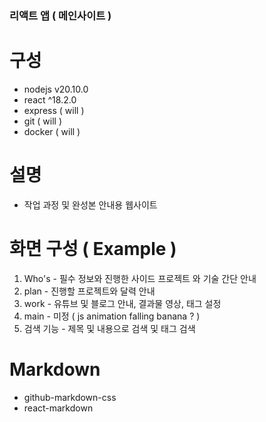 ### 리액트 앱 ( 메인사이트 )

# 구성
  - nodejs v20.10.0
  - react ^18.2.0
  - express ( will )
  - git ( will )
  - docker ( will )

# 설명
  - 작업 과정 및 완성본 안내용 웹사이트

# 화면 구성 ( Example )
  1. Who's 
    - 필수 정보와 진행한 사이드 프로젝트 와 기술 간단 안내
  2. plan
    - 진행할 프로젝트와 달력 안내
  3. work
    - 유튜브 및 블로그 안내, 결과물 영상, 태그 설정
  4. main
    - 미정 ( js animation  falling banana ? )
  5. 검색 기능
    - 제목 및 내용으로 검색 및 태그 검색

# Markdown 
  - github-markdown-css
  - react-markdown